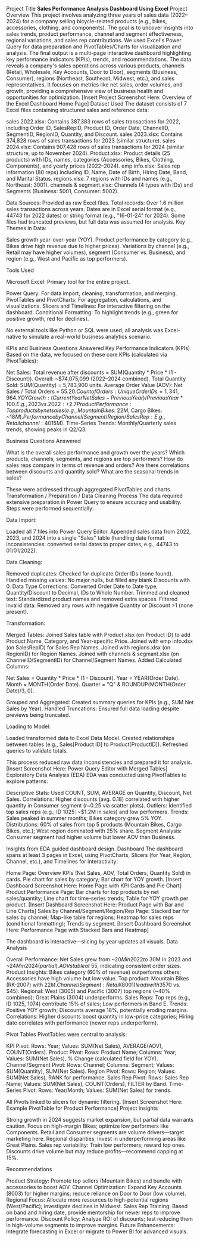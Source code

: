 Project Title 
<B>Sales Performance Analysis Dashboard Using Excel</B>
Project Overview
This project involves analyzing three years of sales data (2022–2024) for a company selling bicycle-related products (e.g., bikes, accessories, clothing, and components). The goal is to uncover insights into sales trends, product performance, channel and segment effectiveness, regional variations, and sales rep contributions. We used Excel's Power Query for data preparation and PivotTables/Charts for visualization and analysis. The final output is a multi-page interactive dashboard highlighting key performance indicators (KPIs), trends, and recommendations.
The data reveals a company's sales operations across various products, channels (Retail, Wholesale, Key Accounts, Door to Door), segments (Business, Consumer), regions (Northeast, Southeast, Midwest, etc.), and sales representatives. It focuses on metrics like net sales, order volumes, and growth, providing a comprehensive view of business health and opportunities for optimization.
[Insert Project Screenshot Here: Overview of the Excel Dashboard Home Page]
Dataset Used
The dataset consists of 7 Excel files containing structured sales and reference data:

sales 2022.xlsx: Contains 387,383 rows of sales transactions for 2022, including Order ID, SalesRepID, Product ID, Order Date, ChannelID, SegmentID, RegionID, Quantity, and Discount.
sales 2023.xlsx: Contains 374,828 rows of sales transactions for 2023 (similar structure).
sales 2024.xlsx: Contains 907,428 rows of sales transactions for 2024 (similar structure, up to November 2024).
Product.xlsx: Product details (25 products) with IDs, names, categories (Accessories, Bikes, Clothing, Components), and yearly prices (2022–2024).
emp info.xlsx: Sales rep information (80 reps) including ID, Name, Date of Birth, Hiring Date, Band, and Marital Status.
regions.xlsx: 7 regions with IDs and names (e.g., Northeast: 3001).
channels & segmant.xlsx: Channels (4 types with IDs) and Segments (Business: 5001, Consumer: 5002).

Data Sources: Provided as raw Excel files. Total records: Over 1.6 million sales transactions across years. Dates are in Excel serial format (e.g., 44743 for 2022 dates) or string format (e.g., "16-01-24" for 2024). Some files had truncated previews, but full data was assumed for analysis.
Key Themes in Data:

Sales growth year-over-year (YOY).
Product performance by category (e.g., Bikes drive high revenue due to higher prices).
Variations by channel (e.g., Retail may have higher volumes), segment (Consumer vs. Business), and region (e.g., West and Pacific as top performers).

Tools Used

Microsoft Excel: Primary tool for the entire project.

Power Query: For data import, cleaning, transformation, and merging.
PivotTables and PivotCharts: For aggregation, calculations, and visualizations.
Slicers and Timelines: For interactive filtering on the dashboard.
Conditional Formatting: To highlight trends (e.g., green for positive growth, red for declines).


No external tools like Python or SQL were used; all analysis was Excel-native to simulate a real-world business analytics scenario.

KPIs and Business Questions Answered
Key Performance Indicators (KPIs)
Based on the data, we focused on these core KPIs (calculated via PivotTables):

Net Sales: Total revenue after discounts = SUM(Quantity * Price * (1 - Discount)). Overall: ~$74,075,099 (2022–2024 combined).
Total Quantity Sold: SUM(Quantity) = 5,783,900 units.
Average Order Value (AOV): Net Sales / Total Orders = $55.20.
Count of Orders: Unique Order IDs = 1,341,964.
YOY Growth: (Current Year Net Sales - Previous Year) / Previous Year * 100. E.g., 2023 vs. 2022: +2.7%; 2024 vs. 2023: +147% (partial year, but indicates strong growth).
Product Performance: Top products by net sales (e.g., Mountain Bikes: ~$22M, Cargo Bikes: ~$18M).
Performance by Channel/Segment/Region/Sales Rep: E.g., Retail channel: 40% of sales; Consumer segment: 55% of volume; West region: Highest revenue (~$15M).
Time-Series Trends: Monthly/Quarterly sales trends, showing peaks in Q2/Q3.

Business Questions Answered

What is the overall sales performance and growth over the years?
Which products, channels, segments, and regions are top performers?
How do sales reps compare in terms of revenue and orders?
Are there correlations between discounts and quantity sold?
What are the seasonal trends in sales?

These were addressed through aggregated PivotTables and charts.
Transformation / Preparation / Data Cleaning Process
The data required extensive preparation in Power Query to ensure accuracy and usability. Steps were performed sequentially:

Data Import:

Loaded all 7 files into Power Query Editor.
Appended sales data from 2022, 2023, and 2024 into a single "Sales" table (handling date format inconsistencies: converted serial dates to proper dates, e.g., 44743 to 01/01/2022).


Data Cleaning:

Removed duplicates: Checked for duplicate Order IDs (none found).
Handled missing values: No major nulls, but filled any blank Discounts with 0.
Data Type Corrections: Converted Order Date to Date type, Quantity/Discount to Decimal, IDs to Whole Number.
Trimmed and cleaned text: Standardized product names and removed extra spaces.
Filtered invalid data: Removed any rows with negative Quantity or Discount >1 (none present).


Transformation:

Merged Tables: Joined Sales table with Product.xlsx (on Product ID) to add Product Name, Category, and Year-specific Price.
Joined with emp info.xlsx (on SalesRepID) for Sales Rep Names.
Joined with regions.xlsx (on RegionID) for Region Names.
Joined with channels & segmant.xlsx (on ChannelID/SegmentID) for Channel/Segment Names.
Added Calculated Columns:

Net Sales = Quantity * Price * (1 - Discount).
Year = YEAR(Order Date).
Month = MONTH(Order Date).
Quarter = "Q" & ROUNDUP(MONTH(Order Date)/3, 0).


Grouped and Aggregated: Created summary queries for KPIs (e.g., SUM Net Sales by Year).
Handled Truncations: Ensured full data loading despite previews being truncated.


Loading to Model:

Loaded transformed data to Excel Data Model.
Created relationships between tables (e.g., Sales[Product ID] to Product[ProductID]).
Refreshed queries to validate totals.



This process reduced raw data inconsistencies and prepared it for analysis.
[Insert Screenshot Here: Power Query Editor with Merged Tables]
Exploratory Data Analysis (EDA)
EDA was conducted using PivotTables to explore patterns:

Descriptive Stats: Used COUNT, SUM, AVERAGE on Quantity, Discount, Net Sales.
Correlations: Higher discounts (avg. 0.18) correlated with higher quantity in Consumer segment (r~0.25 via scatter plots).
Outliers: Identified top sales reps (e.g., ID 1025: ~$1.2M in sales) and low performers.
Trends: Sales peaked in summer months; Bikes category grew 5% YOY.
Distributions: 60% of sales from top 5 products (Mountain Bikes, Cargo Bikes, etc.); West region dominated with 25% share.
Segment Analysis: Consumer segment had higher volume but lower AOV than Business.

Insights from EDA guided dashboard design.
Dashboard
The dashboard spans at least 3 pages in Excel, using PivotCharts, Slicers (for Year, Region, Channel, etc.), and Timelines for interactivity:

Home Page: Overview KPIs (Net Sales, AOV, Total Orders, Quantity Sold) in cards. Pie chart for sales by category; Bar chart for YOY growth.
[Insert Dashboard Screenshot Here: Home Page with KPI Cards and Pie Chart]
Product Performance Page: Bar charts for top products by net sales/quantity; Line chart for time-series trends; Table for YOY growth per product.
[Insert Dashboard Screenshot Here: Product Page with Bar and Line Charts]
Sales by Channel/Segment/Region/Rep Page: Stacked bar for sales by channel; Map-like table for regions; Heatmap for sales reps (conditional formatting); Trends by segment.
[Insert Dashboard Screenshot Here: Performance Page with Stacked Bars and Heatmap]

The dashboard is interactive—slicing by year updates all visuals.
Data Analysis

Overall Performance: Net Sales grew from ~$20M in 2022 to ~$30M in 2023 and ~$24M in 2024 (partial). AOV stable at ~$55, indicating consistent order sizes.
Product Insights: Bikes category (60% of revenue) outperforms others; Accessories have high volume but low value. Top product: Mountain Bikes (RK-2007) with $22M.
Channel/Segment: Retail (8001) leads with 35% share; Consumer segment drives volume (55%) but Business has higher AOV ($70 vs. $45).
Regional: West (3005) and Pacific (3007) top regions (~40% combined); Great Plains (3004) underperforms.
Sales Reps: Top reps (e.g., ID 1025, 1074) contribute 15% of sales; Low performers in Band E.
Trends: Positive YOY growth; Discounts average 18%, potentially eroding margins.
Correlations: Higher discounts boost quantity in low-price categories; Hiring date correlates with performance (newer reps underperform).

Pivot Tables
PivotTables were central to analysis:

KPI Pivot: Rows: Year; Values: SUM(Net Sales), AVERAGE(AOV), COUNT(Orders).
Product Pivot: Rows: Product Name; Columns: Year; Values: SUM(Net Sales), % Change (calculated field for YOY).
Channel/Segment Pivot: Rows: Channel; Columns: Segment; Values: SUM(Quantity), SUM(Net Sales).
Region Pivot: Rows: Region; Values: SUM(Net Sales), RANK for performance.
Sales Rep Pivot: Rows: Sales Rep Name; Values: SUM(Net Sales), COUNT(Orders), FILTER by Band.
Time-Series Pivot: Rows: Year/Month; Values: SUM(Net Sales) for trends.

All Pivots linked to slicers for dynamic filtering.
[Insert Screenshot Here: Example PivotTable for Product Performance]
Project Insights

Strong growth in 2024 suggests market expansion, but partial data warrants caution.
Focus on high-margin Bikes; optimize low performers like Components.
Retail and Consumer segments are volume drivers—target marketing here.
Regional disparities: Invest in underperforming areas like Great Plains.
Sales rep variability: Train low performers; reward top ones.
Discounts drive volume but may reduce profits—recommend capping at 15%.

Recommendations

Product Strategy: Promote top sellers (Mountain Bikes) and bundle with accessories to boost AOV.
Channel Optimization: Expand Key Accounts (8003) for higher margins; reduce reliance on Door to Door (low volume).
Regional Focus: Allocate more resources to high-potential regions (West/Pacific); investigate declines in Midwest.
Sales Rep Training: Based on band and hiring date, provide mentorship for newer reps to improve performance.
Discount Policy: Analyze ROI of discounts; test reducing them in high-volume segments to improve margins.
Future Enhancements: Integrate forecasting in Excel or migrate to Power BI for advanced visuals.
